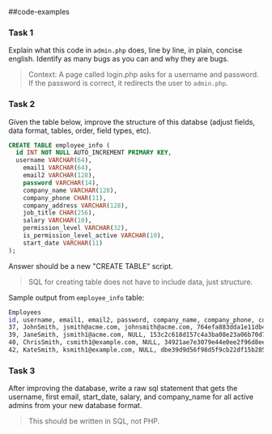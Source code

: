 ##code-examples
### Task 1
Explain what this code in <code>admin.php</code> does, line by line, in plain, concise english.  Identify as many bugs as you can and why they are bugs.
>Context: A page called login.php asks for a username and password.  If the password is correct, it redirects the user to <code>admin.php</code>.

### Task 2
Given the table below, improve the structure of this databse (adjust fields, data format, tables, order, field types, etc).

```sql
CREATE TABLE employee_info (
  id INT NOT NULL AUTO_INCREMENT PRIMARY KEY,
  username VARCHAR(64),
	email1 VARCHAR(64),
	email2 VARCHAR(128),
	password VARCHAR(14),
	company_name VARCHAR(128),
	company_phone CHAR(11),
	company_address VARCHAR(128),
	job_title CHAR(256),
	salary VARCHAR(10),
	permission_level VARCHAR(32),
	is_permission_level_active VARCHAR(10),
	start_date VARCHAR(11)
);
```

Answer should be a new "CREATE TABLE" script.
>SQL for creating table does not have to include data, just structure.

Sample output from <code>employee_info</code> table:
```bash
Employees
id, username, email1, email2, password, company_name, company_phone, company_address, job_title, salary, permission_level, is_permission_level_active, start_date
37, JohnSmith, jsmith@acme.com, johnsmith@acme.com, 764efa883dda1e11db47671c4a3bbd9e, ACME Inc, 555-2323, 123 Acme Way, Director, $100,000, admin, true, 2012-02-23
39, JaneSmith, jsmith1@acme.com, NULL, 153c2c618d157c4a3ba08e23a06b70d7, ACME INC, 555-2323, 123 ACME WAY, VP, $120,000, user, true, 99-03-19
40, ChrisSmith, csmith1@example.com, NULL, 34921ae7e3079e44e0ee2f96d8ee6e87, Example Dot Com, 555-1234, 456 Example Lane, Manager, $60,000, user, false, 2010-8-4
42, KateSmith, ksmith1@example.com, NULL, dbe39d9d56f98d5f9cb22df15b285791, Example Dot Com, 555-1234, 456 Example Lane, Sr Manager, $80,000, admin, false, 2004-12-24
```

### Task 3
After improving the database, write a raw sql statement that gets the username, first email, start_date, salary, and company_name for all active admins from your new database format.
>This should be written in SQL, not PHP.

